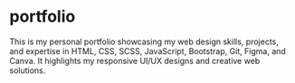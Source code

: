 # portfolio
This is my personal portfolio showcasing my web design skills, projects, and expertise in HTML, CSS, SCSS, JavaScript, Bootstrap, Git, Figma, and Canva. It highlights my responsive UI/UX designs and creative web solutions.
